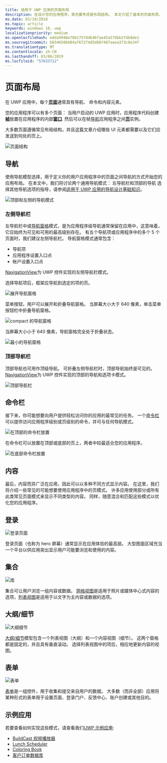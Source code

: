 ```yaml
---
title: 适用于 UWP 应用的页面布局
description: 在设计您的应用程序，首先要考虑是布局结构。 本文介绍了基本的页面布局，包括哪些 UI 元素，你将需要并且它们应发送到何处的页上的通用结构。 在 UWP 应用中，每个页通常具有导航、 命令和内容元素。
ms.date: 03/19/2018
ms.topic: article
keywords: windows 10, uwp
localizationpriority: medium
ms.openlocfilehash: edda9948e70b1757ddb46fae45a579bb2fdb8de1
ms.sourcegitcommit: b034650b684a767274d5d88746faeea373c8e34f
ms.translationtype: MT
ms.contentlocale: zh-CN
ms.lasthandoff: 03/06/2019
ms.locfileid: "57633712"
---
```

# <a name="page-layout"></a>页面布局

在 UWP 应用中，每个[**页面**](https://docs.microsoft.com/uwp/api/Windows.UI.Xaml.Controls.Page)通常具有导航、 命令和内容元素。 

您的应用程序可以有多个页面： 当用户启动的 UWP 应用时，应用程序代码创建[**帧**](https://docs.microsoft.com/uwp/api/Windows.UI.Xaml.Controls.Frame)放置在应用程序的内部[**窗口**](https://docs.microsoft.com/uwp/api/windows.ui.xaml.window). 然后可以在帧[导航](../basics/navigate-between-two-pages.md)应用程序之间[**页**](https://docs.microsoft.com/uwp/api/Windows.UI.Xaml.Controls.Page)实例。 

大多数页面遵循常见布局结构，并且这篇文章介绍哪些 UI 元素都需要以及它们应发送到何处的页上。 

![页面结构](images/page-components.svg)

## <a name="navigation"></a>导航
使用导航模型选择，用于定义你的用户应用程序中的页面之间导航的方式开始您的应用布局。 在本文中，我们将讨论两个通用导航模式： 左导航栏和顶部的导航 选择其他导航选项的指导，请参阅[适用于 UWP 应用的导航设计基础知识](../basics/navigation-basics.md)。

![顶部和左侧的导航模式](images/top-left-nav.svg)

### <a name="left-nav"></a>左侧导航栏
左导航栏中或[导航窗格](../controls-and-patterns/navigationview.md)模式，是为应用程序级导航通常保留在应用中，这意味着，它应始终为可见和可用的最高级别存在。 有五个导航项或应用程序中的多个 5 个页面时，我们建议左侧导航栏。 导航窗格模式通常包含：
- 导航项
- 应用程序设置入口点
- 帐户设置入口点

[NavigationView](https://docs.microsoft.com/uwp/api/windows.ui.xaml.controls.navigationview)为 UWP 控件实现的左侧导航栏模式。

选择导航项后，框架应导航到选定的项的页。

![展开导航窗格](images/navview-expanded.svg)

菜单按钮，用户可以展开和折叠导航窗格。 当屏幕大小大于 640 像素，单击菜单按钮栏中折叠导航窗格。

![compact 的导航窗格](images/navview-compact.svg)

当屏幕大小小于 640 像素，导航窗格完全处于折叠状态。

![最小的导航窗格](images/navview-minimal.svg)

### <a name="top-nav"></a>顶部导航栏

顶部导航也可用作顶级导航。 可折叠左侧导航栏时，顶部导航始终是可见的。 [NavigationView](../controls-and-patterns/navigationview.md)为 UWP 控件实现的顶部的导航和选项卡模式。

![顶部导航栏](images/pivot-large.svg)

## <a name="command-bar"></a>命令栏

接下来，你可能想要向用户提供轻松访问你的应用的最常见的任务。 一个[命令栏](../controls-and-patterns/app-bars.md)可以提供访问应用程序级别或页级别的命令，并可与任何导航模式。

![在顶部的命令栏放置 ](images/app-bar-desktop.svg)

在命令栏可以放置在顶部或底部的页上，两者中较最适合您的应用程序。

![在底部命令栏放置](images/app-bar-mobile.svg)

## <a name="content"></a>内容

最后，内容而异广泛在应用，因此可以以多种不同方式显示内容。 在这里，我们将介绍一些常见的可能想要使用应用程序中的页模式。 许多应用使用部分或所有此类常见页面模式来显示不同类型的内容。 同样，随意混合和匹配这些模式以优化您的应用程序。

## <a name="landing"></a>登录

![登录页面](images/hero-screen.svg)

登录页面（也称为 hero 屏幕）通常显示在应用体验的最高层。 大型图面区域充当一个平台以供应用突出显示用户可能要浏览和使用的内容。

## <a name="collections"></a>集合

![库](images/gridview.svg)

集合可让用户浏览一组内容或数据。 [网格视图](../controls-and-patterns/item-templates-gridview.md)是适用于照片或媒体中心式内容的选项，[列表视图](../controls-and-patterns/item-templates-listview.md)是适用于以文字为主内容或数据的选项。

## <a name="masterdetail"></a>大纲/细节

![大纲细节](images/master-detail.svg)

[大纲/细节](../controls-and-patterns/master-details.md)模型包含一个列表视图（大纲）和一个内容视图（细节）。 这两个窗格都是固定的，并且具有垂直滚动。 选择列表视图中的项后，相应地更新内容的视图。 

## <a name="forms"></a>表单
![表单](images/form.svg)

[表单](../controls-and-patterns/forms.md)是一组控件，用于收集和提交来自用户的数据。 大多数（而非全部）应用将某种形式的表单用于设置页面、登录门户、反馈中心、账户创建或其他目的。 

## <a name="sample-apps"></a>示例应用
若要查看如何实现这些模式，请查看我们[UWP 示例应用](https://developer.microsoft.com/en-us/windows/samples):
- [BuildCast 视频播放器](https://github.com/Microsoft/BuildCast)
- [Lunch Scheduler](https://github.com/Microsoft/Windows-appsample-lunch-scheduler)
- [Coloring Book](https://github.com/Microsoft/Windows-appsample-coloringbook)
- [客户订单数据库](https://github.com/Microsoft/Windows-appsample-customers-orders-database)